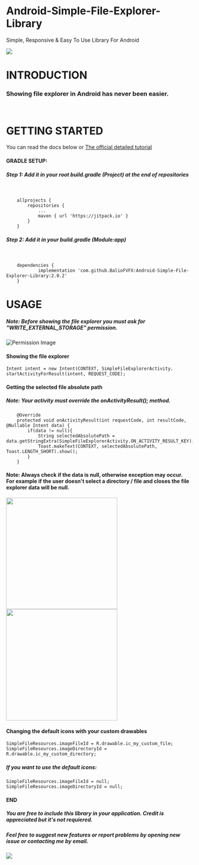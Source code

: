 # Android-Simple-File-Explorer-Library
Simple, Responsive &amp; Easy To Use Library For Android

[![](https://jitpack.io/v/BalioFVFX/Android-Simple-File-Explorer-Library.svg)](https://jitpack.io/#BalioFVFX/Android-Simple-File-Explorer-Library)
# INTRODUCTION
### Showing file explorer in Android has never been easier.
<br />

# GETTING STARTED
You can read the docs below or [The official detailed tutorial](https://baliofvfx.com/2019/05/12/simple-file-explorer-library-for-android/)

#### GRADLE SETUP:
##### Step 1: Add it in your root build.gradle (Project) at the end of repositories

<br />

```
	allprojects {
		repositories {
			...
			maven { url 'https://jitpack.io' }
		}
	}
```
##### Step 2: Add it in your build.gradle (Module:app)

<br/>

```
	dependencies {
	        implementation 'com.github.BalioFVFX:Android-Simple-File-Explorer-Library:2.0.2'
	}
```

# USAGE

##### Note: Before showing the file explorer you must ask for "WRITE_EXTERNAL_STORAGE" permission.
![Permission Image](https://i.imgur.com/zxt34Vy.png)
<br/>
#### Showing the file explorer
```
Intent intent = new Intent(CONTEXT, SimpleFileExplorerActivity.
startActivityForResult(intent, REQUEST_CODE);
```
#### Getting the selected file absolute path
##### Note: Your activity must override the onActivityResult(); method.

```
    @Override
    protected void onActivityResult(int requestCode, int resultCode, @Nullable Intent data) {
        if(data != null){
            String selectedAbsolutePath = data.getStringExtra(SimpleFileExplorerActivity.ON_ACTIVITY_RESULT_KEY);
            Toast.makeText(CONTEXT, selectedAbsolutePath, Toast.LENGTH_SHORT).show();    
        }
    }
```
#### Note: Always check if the data is null, otherwise exception may occur. <br/>For example if the user doesn't select a directory / file and closes the file explorer data will be null.
<p float="left">
  <img src="https://i.imgur.com/n229g4p.png" width="300" />
  <img src="https://i.imgur.com/L0qowxq.png" width="300" /> 
</p>

#### Changing the default icons with your custom drawables

```
SimpleFileResources.imageFileId = R.drawable.ic_my_custom_file;
SimpleFileResources.imageDirectoryId = R.drawable.ic_my_custom_directory;
```

##### If you want to use the default icons:

```
SimpleFileResources.imageFileId = null;
SimpleFileResources.imageDirectoryId = null;
```

#### END
##### You are free to include this library in your application. Credit is appreciated but it's not requiered.
##### Feel free to suggest new features or report problems by opening new issue or contacting me by email.

[![](https://www.paypalobjects.com/en_US/i/btn/btn_donateCC_LG.gif)](https://www.paypal.com/cgi-bin/webscr?cmd=_s-xclick&hosted_button_id=HU65XMSW3YZ5S)
